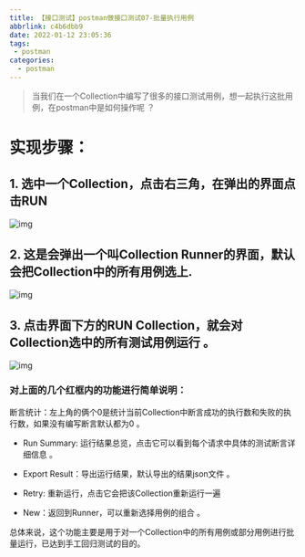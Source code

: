 ```yaml
---
title: 【接口测试】postman做接口测试07-批量执行用例
abbrlink: c4b6dbb9
date: 2022-01-12 23:05:36
tags:
 - postman
categories:
  - postman
---
```


>  当我们在一个Collection中编写了很多的接口测试用例，想一起执行这批用例，在postman中是如何操作呢 ？

# 实现步骤：

## 1. 选中一个Collection，点击右三角，在弹出的界面点击RUN
 ![img](https://gitee.com/XuePengJu/PictureDependency/raw/main/blog/ArticlePictures/postman/07-001.png) 


## 2. 这是会弹出一个叫Collection Runner的界面，默认会把Collection中的所有用例选上.
 ![img](https://gitee.com/XuePengJu/PictureDependency/raw/main/blog/ArticlePictures/postman/07-002.png) 

## 3. 点击界面下方的RUN Collection，就会对Collection选中的所有测试用例运行 。

 ![img](https://gitee.com/XuePengJu/PictureDependency/raw/main/blog/ArticlePictures/postman/07-003.png) 

### 对上面的几个红框内的功能进行简单说明：
断言统计：左上角的俩个0是统计当前Collection中断言成功的执行数和失败的执行数，如果没有编写断言默认都为0 。

- Run Summary: 运行结果总览，点击它可以看到每个请求中具体的测试断言详细信息 。

- Export Result：导出运行结果，默认导出的结果json文件 。

- Retry: 重新运行，点击它会把该Collection重新运行一遍

- New：返回到Runner，可以重新选择用例的组合 。

总体来说，这个功能主要是用于对一个Collection中的所有用例或部分用例进行批量运行，已达到手工回归测试的目的。

